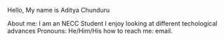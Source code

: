 Hello, My name is Aditya Chunduru



About me: 
I am an NECC Student 
I enjoy looking at different techological advances
Pronouns: He/Him/His
how to reach me: email. 


